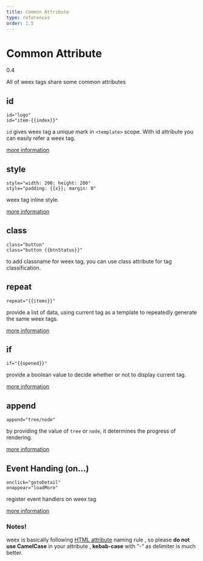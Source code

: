 ```yaml
---
title: Common Attribute
type: references
order: 1.5
---
```


# Common Attribute
<span class="weex-version">0.4</span>

All of weex tags share some common attributes

## id

```
id="logo"
id="item-{{index}}"
```

`id` gives weex tag a unique mark in `<template>` scope. With id attribute you can easily refer a weex tag.

[more information](../syntax/id.html)

## style

```
style="width: 200; height: 200"
style="padding: {{x}}; margin: 0"
```

weex tag inline style.

[more information](../syntax/style-n-class.html)

## class

```
class="button"
class="button {{btnStatus}}"
```

to add classname for weex tag, you can use class attribute for tag classification.

## repeat

```
repeat="{{items}}"
```

provide a list of data, using current tag as a template to repeatedly generate the same weex tags.

[more information](../syntax/display-logic.html)

## if

```
if="{{opened}}"
```

provide a boolean value to decide whether or not to display current tag.

[more information](../syntax/display-logic.html)

## append

```
append="tree/node"
```

by providing the value of `tree` or `node`, it determines the progress of rendering.

[more information](../syntax/render-logic.html)

## Event Handing (on...)

```
onclick="gotoDetail"
onappear="loadMore"
```

register event handlers on weex tag

[more information](../syntax/events.html)

### Notes!
weex is basically following [HTML attribute](https://en.wikipedia.org/wiki/HTML_attribute) naming rule , so please **do not use CamelCase** in your attribute , **kebab-case** with “-” as delimiter is much better.

